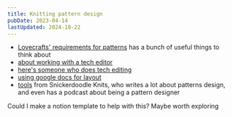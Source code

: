 ```yaml
---
title: Knitting pattern design
pubDate: 2023-04-14
lastUpdated: 2024-10-22
---
```


- [Lovecrafts' requirements for patterns](http://web.archive.org/web/20240623010509/https://designer-handbook.lovecrafts.com/knowledge-base/criteria-for-pdf-patterns/) has a bunch of useful things to think about
- [about working with a tech editor](https://www.snickerdoodleknits.com/post/a-knitting-pattern-designer-s-guide-to-tech-editing-what-why-and-how-pattern-tech-editing-works)
- [here's someone who does tech editing](https://findmeknitting.co.uk/tech-editing)
- [using google docs for layout](https://www.sistermountain.com/blog/knitting-pattern-google-docs)
- [tools](https://www.snickerdoodleknits.com/post/favorite-tools-for-designing-and-selling-knitting-patterns) from Snickerdoodle Knits, who writes a lot about patterns design, and even has a podcast about being a pattern designer

Could I make a notion template to help with this? Maybe worth exploring
